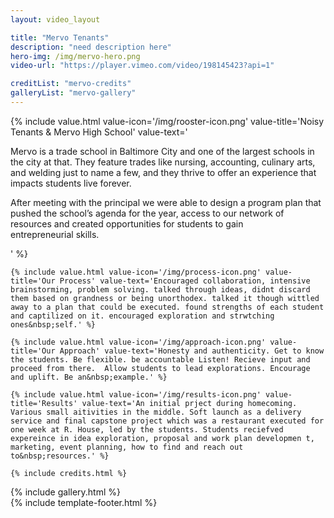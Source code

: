```yaml
---
layout: video_layout

title: "Mervo Tenants"
description: "need description here"
hero-img: /img/mervo-hero.png
video-url: "https://player.vimeo.com/video/198145423?api=1"

creditList: "mervo-credits"
galleryList: "mervo-gallery"
---
```


<div class="template_wrapper">
	{% include value.html value-icon='/img/rooster-icon.png' value-title='Noisy Tenants &amp; Mervo High School' value-text='<p>Mervo is a trade school in Baltimore City and one of the largest schools in the city at that. They feature trades like nursing, accounting, culinary arts, and welding just to name a few, and they thrive to offer an experience that impacts students live forever.</p>  <p>After meeting with the principal we were able to design a program plan that pushed the school’s agenda for the year, access to our network of resources and created opportunities for students to gain entrepreneurial&nbsp;skills.</p>' %}

	{% include value.html value-icon='/img/process-icon.png' value-title='Our Process' value-text='Encouraged collaboration, intensive brainstorming, problem solving. talked through ideas, didnt discard them based on grandness or being unorthodex. talked it though wittled away to a plan that could be executed. found strengths of each student and captilized on it. encouraged exploration and strwtching ones&nbsp;self.' %}

	{% include value.html value-icon='/img/approach-icon.png' value-title='Our Approach' value-text='Honesty and authenticity. Get to know the students. Be flexible. be accountable Listen! Recieve input and proceed from there.  Allow students to lead explorations. Encourage and uplift. Be an&nbsp;example.' %}

	{% include value.html value-icon='/img/results-icon.png' value-title='Results' value-text='An initial prject during homecoming. Various small aitivities in the middle. Soft launch as a delivery service and final capstone project which was a restaurant executed for one week at R. House, led by the students. Students reciefved expereince in idea exploration, proposal and work plan developmen t, marketing, event planning, how to find and reach out to&nbsp;resources.' %}

	{% include credits.html %}
	
</div>
{% include gallery.html %}

<div class="footer-line"></div>
{% include template-footer.html %}



